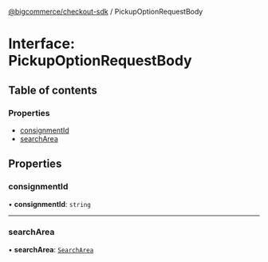 [@bigcommerce/checkout-sdk](../README.md) / PickupOptionRequestBody

# Interface: PickupOptionRequestBody

## Table of contents

### Properties

- [consignmentId](PickupOptionRequestBody.md#consignmentid)
- [searchArea](PickupOptionRequestBody.md#searcharea)

## Properties

### consignmentId

• **consignmentId**: `string`

___

### searchArea

• **searchArea**: [`SearchArea`](SearchArea.md)
